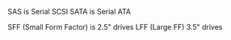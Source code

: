 SAS is Serial SCSI 
SATA is Serial ATA

SFF (Small Form Factor) is 2.5" drives
LFF (Large FF) 3.5" drives
